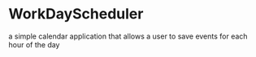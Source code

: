 # WorkDayScheduler
a simple calendar application that allows a user to save events for each hour of the day
